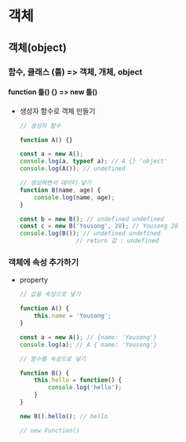 # 객체

## 객체(object)

### 함수, 클래스 (틀) => 객체, 개체, object

#### function 틀() {} => new 틀()

+ 생성자 함수로 객체 만들기

  ```javascript
  // 생성자 함수
  
  function A() {}
  
  const a = new A();
  console.log(a, typeof a); // A {} 'object'
  console.log(A()); // undefined
  
  // 생성하면서 데이터 넣기
  function B(name, age) {
      console.log(name, age);
  }
  
  const b = new B(); // undefined undefined
  const c = new B('Yousong', 28); // Yousong 28
  console.log(B()); // undefined undefined
  				  // return 값 : undefined
  ```

### 객체에 속성 추가하기

+ property

  ```javascript
  // 값을 속성으로 넣기
  
  function A() {
      this.name = 'Yousong';
  }
  
  const a = new A(); // {name: 'Yousong'}
  console.log(a); // A { name: 'Yousong'}
  
  // 함수를 속성으로 넣기
  
  function B() {
      this.hello = function() {
          console.log('hello');
      }
  }
  
  new B().hello(); // hello
  
  // new Function()
  
  ```

  